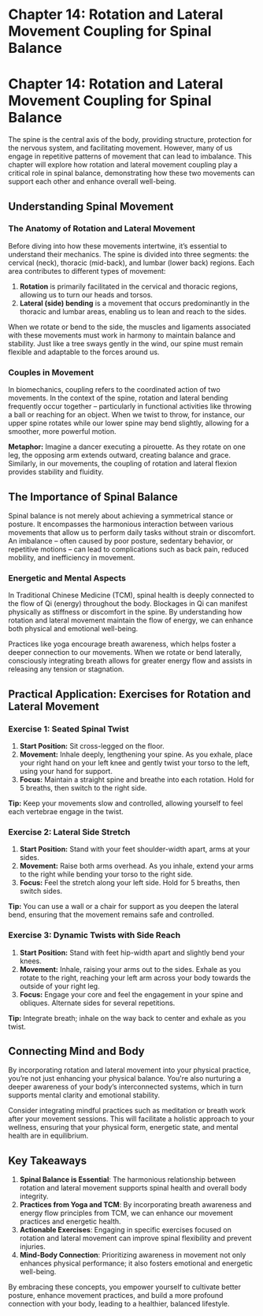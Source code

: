 # Chapter 14: Rotation and Lateral Movement Coupling for Spinal Balance

# Chapter 14: Rotation and Lateral Movement Coupling for Spinal Balance

The spine is the central axis of the body, providing structure, protection for the nervous system, and facilitating movement. However, many of us engage in repetitive patterns of movement that can lead to imbalance. This chapter will explore how rotation and lateral movement coupling play a critical role in spinal balance, demonstrating how these two movements can support each other and enhance overall well-being.

## Understanding Spinal Movement

### The Anatomy of Rotation and Lateral Movement

Before diving into how these movements intertwine, it’s essential to understand their mechanics. The spine is divided into three segments: the cervical (neck), thoracic (mid-back), and lumbar (lower back) regions. Each area contributes to different types of movement:

1. **Rotation** is primarily facilitated in the cervical and thoracic regions, allowing us to turn our heads and torsos.
2. **Lateral (side) bending** is a movement that occurs predominantly in the thoracic and lumbar areas, enabling us to lean and reach to the sides.

When we rotate or bend to the side, the muscles and ligaments associated with these movements must work in harmony to maintain balance and stability. Just like a tree sways gently in the wind, our spine must remain flexible and adaptable to the forces around us.

### Couples in Movement

In biomechanics, coupling refers to the coordinated action of two movements. In the context of the spine, rotation and lateral bending frequently occur together – particularly in functional activities like throwing a ball or reaching for an object. When we twist to throw, for instance, our upper spine rotates while our lower spine may bend slightly, allowing for a smoother, more powerful motion.

**Metaphor:** Imagine a dancer executing a pirouette. As they rotate on one leg, the opposing arm extends outward, creating balance and grace. Similarly, in our movements, the coupling of rotation and lateral flexion provides stability and fluidity.

## The Importance of Spinal Balance

Spinal balance is not merely about achieving a symmetrical stance or posture. It encompasses the harmonious interaction between various movements that allow us to perform daily tasks without strain or discomfort. An imbalance – often caused by poor posture, sedentary behavior, or repetitive motions – can lead to complications such as back pain, reduced mobility, and inefficiency in movement.

### Energetic and Mental Aspects

In Traditional Chinese Medicine (TCM), spinal health is deeply connected to the flow of Qi (energy) throughout the body. Blockages in Qi can manifest physically as stiffness or discomfort in the spine. By understanding how rotation and lateral movement maintain the flow of energy, we can enhance both physical and emotional well-being. 

Practices like yoga encourage breath awareness, which helps foster a deeper connection to our movements. When we rotate or bend laterally, consciously integrating breath allows for greater energy flow and assists in releasing any tension or stagnation.

## Practical Application: Exercises for Rotation and Lateral Movement

### Exercise 1: Seated Spinal Twist

1. **Start Position:** Sit cross-legged on the floor.
2. **Movement:** Inhale deeply, lengthening your spine. As you exhale, place your right hand on your left knee and gently twist your torso to the left, using your hand for support.
3. **Focus:** Maintain a straight spine and breathe into each rotation. Hold for 5 breaths, then switch to the right side.

**Tip:** Keep your movements slow and controlled, allowing yourself to feel each vertebrae engage in the twist.

### Exercise 2: Lateral Side Stretch

1. **Start Position:** Stand with your feet shoulder-width apart, arms at your sides.
2. **Movement:** Raise both arms overhead. As you inhale, extend your arms to the right while bending your torso to the right side.
3. **Focus:** Feel the stretch along your left side. Hold for 5 breaths, then switch sides.

**Tip:** You can use a wall or a chair for support as you deepen the lateral bend, ensuring that the movement remains safe and controlled.

### Exercise 3: Dynamic Twists with Side Reach

1. **Start Position:** Stand with feet hip-width apart and slightly bend your knees.
2. **Movement:** Inhale, raising your arms out to the sides. Exhale as you rotate to the right, reaching your left arm across your body towards the outside of your right leg.
3. **Focus:** Engage your core and feel the engagement in your spine and obliques. Alternate sides for several repetitions.

**Tip:** Integrate breath; inhale on the way back to center and exhale as you twist.

## Connecting Mind and Body

By incorporating rotation and lateral movement into your physical practice, you’re not just enhancing your physical balance. You're also nurturing a deeper awareness of your body’s interconnected systems, which in turn supports mental clarity and emotional stability.

Consider integrating mindful practices such as meditation or breath work after your movement sessions. This will facilitate a holistic approach to your wellness, ensuring that your physical form, energetic state, and mental health are in equilibrium.

## Key Takeaways

1. **Spinal Balance is Essential**: The harmonious relationship between rotation and lateral movement supports spinal health and overall body integrity.
2. **Practices from Yoga and TCM**: By incorporating breath awareness and energy flow principles from TCM, we can enhance our movement practices and energetic health.
3. **Actionable Exercises**: Engaging in specific exercises focused on rotation and lateral movement can improve spinal flexibility and prevent injuries.
4. **Mind-Body Connection**: Prioritizing awareness in movement not only enhances physical performance; it also fosters emotional and energetic well-being.

By embracing these concepts, you empower yourself to cultivate better posture, enhance movement practices, and build a more profound connection with your body, leading to a healthier, balanced lifestyle.
